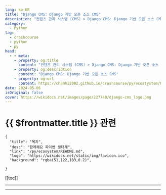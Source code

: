 ```yaml
---
lang: ko-KR
title: "Django CMS: Django 기반 오픈 소스 CMS"
description: "컨텐츠 관리 시스템 (CMS) > Django CMS: Django 기반 오픈 소스 CMS"
category:
  - Python
tag: 
  - crashcourse
  - python
  - py
head:
  - - meta:
    - property: og:title
      content: "컨텐츠 관리 시스템 (CMS) > Django CMS: Django 기반 오픈 소스 CMS"
    - property: og:description
      content: "Django CMS: Django 기반 오픈 소스 CMS"
    - property: og:url
      content: https://chanhi2002.github.io/crashcourse/py/ecostystem/06/cms/django-cms.html
date: 2024-05-06
isOriginal: false
cover: https://wikidocs.net/images/page/227740/django-cms_logo.png
---
```


# {{ $frontmatter.title }} 관련

```component VPCard
{
  "title": "목차",
  "desc": "함께해요 파이썬 생태계",
  "link": "/py/ecosystem/README.md",
  "logo": "https://wikidocs.net/static/img/favicon.ico",
  "background": "rgba(51,122,183,0.2)",
  
}
```

[[toc]]

---

<SiteInfo
  name="Django CMS: Django 기반 오픈 소스 CMS | WikiDocs"
  desc="함께해요 파이썬 생태계"
  url="https://wikidocs.net/227740"
  logo="https://wikidocs.net/static/img/favicon.ico"
  preview="https://wikidocs.net/images/page/227740/django-cms_logo.png"/>

<!-- TODO: 작성 -->

---

<TagLinks />